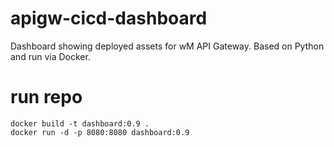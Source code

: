 # apigw-cicd-dashboard
Dashboard showing deployed assets for wM API Gateway. Based on Python and run via Docker.

# run repo
```
docker build -t dashboard:0.9 .
docker run -d -p 8080:8080 dashboard:0.9
```